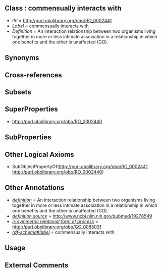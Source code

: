 
## Class : commensually interacts with

 * *IRI* = http://purl.obolibrary.org/obo/RO_0002441
 * *Label* = commensually interacts with
 * *Definition* = An interaction relationship between two organisms living together in more or less intimate association in a relationship in which one benefits and the other is unaffected (GO).

## Synonyms


## Cross-references


## Subsets


## SuperProperties

 * <http://purl.obolibrary.org/obo/RO_0002440>

## SubProperties


## Other Logical Axioms

 * SubObjectPropertyOf(<http://purl.obolibrary.org/obo/RO_0002441> <http://purl.obolibrary.org/obo/RO_0002440>)

## Other Annotations

 * *[definition](../../IAO/15/IAO_0000115.md)* = An interaction relationship between two organisms living together in more or less intimate association in a relationship in which one benefits and the other is unaffected (GO).
 * *[definition source](../../IAO/19/IAO_0000119.md)* = http://www.ncbi.nlm.nih.gov/pubmed/19278549
 * *[is symmetric relational form of process](../../RO/61/RO_0002561.md)* = http://purl.obolibrary.org/obo/GO_0085031
 * *[rdf-schema#label](../../el/rdf-schema#label.md)* = commensually interacts with

## Usage


## External Comments

